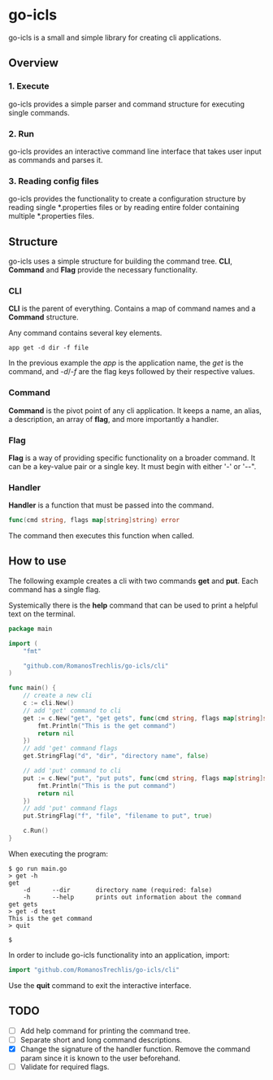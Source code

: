 # go-icls
go-icls is a small and simple library for creating cli applications.

## Overview

### 1. Execute
go-icls provides a simple parser and command structure for executing single commands.

### 2. Run
go-icls provides an interactive command line interface that takes user input as commands and parses it.

### 3. Reading config files
go-icls provides the functionality to create a configuration structure by reading single *.properties files 
or by reading entire folder containing multiple *.properties files.

## Structure
go-icls uses a simple structure for building the command tree. **CLI**, **Command** and **Flag** provide the necessary
functionality.

### CLI
**CLI** is the parent of everything. Contains a map of command names and a **Command** structure.

Any command contains several key elements.

    app get -d dir -f file

In the previous example the *app* is the application name, the *get* is the command, and *-d*/*-f* are the flag 
keys followed by their respective values.

### Command
**Command** is the pivot point of any cli application. It keeps a name, an alias, a description, an array of **flag**, 
and more importantly a handler.

### Flag
**Flag** is a way of providing specific functionality on a broader command. It can be a key-value pair or a single key.
It must begin with either '-' or '--".

### Handler
**Handler** is a function that must be passed into the command.

```go
func(cmd string, flags map[string]string) error
```

The command then executes this function when called.

## How to use
The following example creates a cli with two commands **get** and **put**. Each command has a single flag.

Systemically there is the **help** command that can be used to print a helpful text on the terminal.

```go
package main

import (
	"fmt"

	"github.com/RomanosTrechlis/go-icls/cli"
)

func main() {
	// create a new cli
	c := cli.New()
	// add 'get' command to cli
	get := c.New("get", "get gets", func(cmd string, flags map[string]string) error {
		fmt.Println("This is the get command")
		return nil
	})
	// add 'get' command flags
	get.StringFlag("d", "dir", "directory name", false)

	// add 'put' command to cli
	put := c.New("put", "put puts", func(cmd string, flags map[string]string) error {
		fmt.Println("This is the put command")
		return nil
	})
	// add 'put' command flags
	put.StringFlag("f", "file", "filename to put", true)

	c.Run()
}
```

When executing the program:

    $ go run main.go
    > get -h
    get
        -d      --dir       directory name (required: false)
        -h      --help      prints out information about the command
    get gets
    > get -d test
    This is the get command
    > quit

    $

In order to include go-icls functionality into an application, import:
```go
import "github.com/RomanosTrechlis/go-icls/cli"
```

Use the **quit** command to exit the interactive interface.

## TODO

- [ ] Add help command for printing the command tree.
- [ ] Separate short and long command descriptions.
- [X] Change the signature of the handler function. Remove the command param since it is known to the user beforehand.
- [ ] Validate for required flags.
